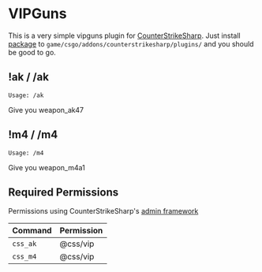 # VIPGuns

This is a very simple vipguns plugin for [CounterStrikeSharp](https://docs.cssharp.dev/).
Just install [package](https://github.com/connercsbn/SimpleAdmin/releases/) to `game/csgo/addons/counterstrikesharp/plugins/` and you should be good to go. 

## !ak / /ak
`Usage: /ak`

Give you weapon_ak47

## !m4 / /m4
`Usage: /m4`

Give you weapon_m4a1

## Required Permissions

Permissions using CounterStrikeSharp's [admin framework](https://docs.cssharp.dev/features/admin-framework/)

| Command      | Permission   |
| ------------ | ------------ |
| `css_ak`    | @css/vip     |
| `css_m4`  | @css/vip   |
